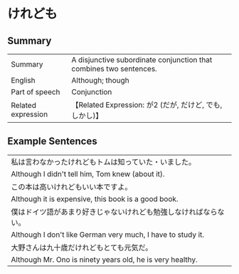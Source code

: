 # けれども

## Summary

<table><tr>   <td>Summary</td>   <td>A disjunctive subordinate conjunction that combines two sentences.</td></tr><tr>   <td>English</td>   <td>Although; though</td></tr><tr>   <td>Part of speech</td>   <td>Conjunction</td></tr><tr>   <td>Related expression</td>   <td>【Related Expression: が2 (だが, だけど, でも, しかし)】</td></tr></table>

## Example Sentences

<table><tr><td>私は言わなかったけれどもトムは知っていた・いました。</td></tr><tr><td>Although I didn't tell him, Tom knew (about it).</td></tr><tr><td>この本は高いけれどもいい本ですよ。</td></tr><tr><td>Although it is expensive, this book is a good book.</td></tr><tr><td>僕はドイツ語があまり好きじゃないけれども勉強しなければならない。</td></tr><tr><td>Although I don't like German very much, I have to study it.</td></tr><tr><td>大野さんは九十歳だけれどもとても元気だ。</td></tr><tr><td>Although Mr. Ono is ninety years old, he is very healthy.</td></tr></table>

